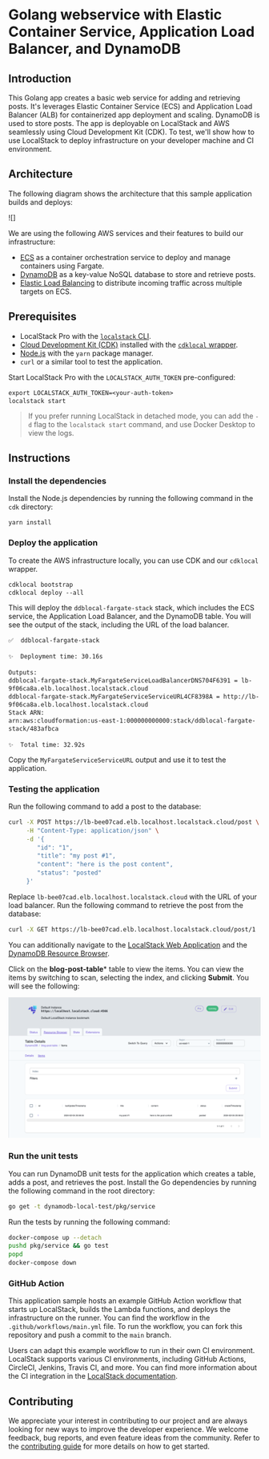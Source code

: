# Golang webservice with Elastic Container Service, Application Load Balancer, and DynamoDB

## Introduction

This Golang app creates a basic web service for adding and retrieving posts. It's leverages Elastic Container Service (ECS) and Application Load Balancer (ALB) for containerized app deployment and scaling. DynamoDB is used to store posts. The app is deployable on LocalStack and AWS seamlessly using Cloud Development Kit (CDK). To test, we'll show how to use LocalStack to deploy infrastructure on your developer machine and CI environment.

## Architecture

The following diagram shows the architecture that this sample application builds and deploys:

![]

We are using the following AWS services and their features to build our infrastructure:

- [ECS](https://docs.localstack.cloud/user-guide/aws/elastic-container-service/) as a container orchestration service to deploy and manage containers using Fargate.
- [DynamoDB](https://docs.localstack.cloud/user-guide/aws/dynamodb/) as a key-value NoSQL database to store and retrieve posts.
- [Elastic Load Balancing](https://docs.localstack.cloud/user-guide/aws/elastic-load-balancing/) to distribute incoming traffic across multiple targets on ECS.

## Prerequisites

- LocalStack Pro with the [`localstack` CLI](https://docs.localstack.cloud/getting-started/installation/#localstack-cli).
- [Cloud Development Kit (CDK)](https://docs.aws.amazon.com/cdk/latest/guide/getting_started.html) installed with the [`cdklocal` wrapper](https://docs.localstack.cloud/user-guide/integrations/aws-cdk/).
- [Node.js](https://nodejs.org/en/) with the `yarn` package manager.
- `curl` or a similar tool to test the application.

Start LocalStack Pro with the `LOCALSTACK_AUTH_TOKEN` pre-configured:

```shell
export LOCALSTACK_AUTH_TOKEN=<your-auth-token>
localstack start
```

> If you prefer running LocalStack in detached mode, you can add the `-d` flag to the `localstack start` command, and use Docker Desktop to view the logs.

## Instructions

### Install the dependencies

Install the Node.js dependencies by running the following command in the `cdk` directory:

```shell
yarn install
```

### Deploy the application

To create the AWS infrastructure locally, you can use CDK and our `cdklocal` wrapper.

```shell
cdklocal bootstrap
cdklocal deploy --all
```

This will deploy the `ddblocal-fargate-stack` stack, which includes the ECS service, the Application Load Balancer, and the DynamoDB table. You will see the output of the stack, including the URL of the load balancer.

```shell
✅  ddblocal-fargate-stack

✨  Deployment time: 30.16s

Outputs:
ddblocal-fargate-stack.MyFargateServiceLoadBalancerDNS704F6391 = lb-9f06ca8a.elb.localhost.localstack.cloud
ddblocal-fargate-stack.MyFargateServiceServiceURL4CF8398A = http://lb-9f06ca8a.elb.localhost.localstack.cloud
Stack ARN:
arn:aws:cloudformation:us-east-1:000000000000:stack/ddblocal-fargate-stack/483afbca

✨  Total time: 32.92s
```

Copy the `MyFargateServiceServiceURL` output and use it to test the application.

### Testing the application

Run the following command to add a post to the database:

```bash
curl -X POST https://lb-bee07cad.elb.localhost.localstack.cloud/post \
     -H "Content-Type: application/json" \
     -d '{
        "id": "1",
        "title": "my post #1",
        "content": "here is the post content",
        "status": "posted"
     }'
```

Replace `lb-bee07cad.elb.localhost.localstack.cloud` with the URL of your load balancer. Run the following command to retrieve the post from the database:

```bash
curl -X GET https://lb-bee07cad.elb.localhost.localstack.cloud/post/1
```

You can additionally navigate to the [LocalStack Web Application](https://app.localstack.cloud) and the [DynamoDB Resource Browser](https://app.localstack.cloud/inst/default/resources/dynamodb).

Click on the **blog-post-table*** table to view the items. You can view the items by switching to scan, selecting the index, and clicking **Submit**. You will see the following:

![DynamoDB Resource Browser](./images/dynamodb-resource-browser.png)

### Run the unit tests

You can run DynamoDB unit tests for the application which creates a table, adds a post, and retrieves the post. Install the Go dependencies by running the following command in the root directory:

```bash
go get -t dynamodb-local-test/pkg/service
```

Run the tests by running the following command:

```bash
docker-compose up --detach
pushd pkg/service && go test
popd
docker-compose down
```

### GitHub Action

This application sample hosts an example GitHub Action workflow that starts up LocalStack, builds the Lambda functions, and deploys the infrastructure on the runner. You can find the workflow in the `.github/workflows/main.yml` file. To run the workflow, you can fork this repository and push a commit to the `main` branch.

Users can adapt this example workflow to run in their own CI environment. LocalStack supports various CI environments, including GitHub Actions, CircleCI, Jenkins, Travis CI, and more. You can find more information about the CI integration in the [LocalStack documentation](https://docs.localstack.cloud/user-guide/ci/).

## Contributing

We appreciate your interest in contributing to our project and are always looking for new ways to improve the developer experience. We welcome feedback, bug reports, and even feature ideas from the community. Refer to the [contributing guide](CONTRIBUTING.md) for more details on how to get started.
